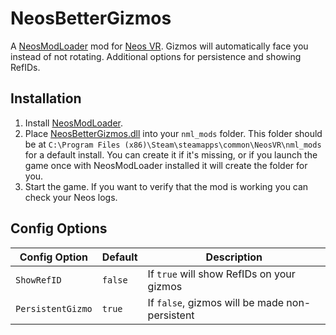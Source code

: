 # NeosBetterGizmos

A [NeosModLoader](https://github.com/neos-modding-group/NeosModLoader) mod for [Neos VR](https://neos.com/). Gizmos will automatically face you instead of not rotating. Additional options for persistence and showing RefIDs.

## Installation
1. Install [NeosModLoader](https://github.com/neos-modding-group/NeosModLoader).
1. Place [NeosBetterGizmos.dll](https://github.com/XDelta/NeosBetterGizmos/releases/latest/download/NeosBetterGizmos.dll) into your `nml_mods` folder. This folder should be at `C:\Program Files (x86)\Steam\steamapps\common\NeosVR\nml_mods` for a default install. You can create it if it's missing, or if you launch the game once with NeosModLoader installed it will create the folder for you.
1. Start the game. If you want to verify that the mod is working you can check your Neos logs.

## Config Options

| Config Option     | Default | Description |
| ------------------ | ------- | ----------- |
| `ShowRefID` | `false` | If `true` will show RefIDs on your gizmos |
| `PersistentGizmo` | `true` | If `false`, gizmos will be made non-persistent |
